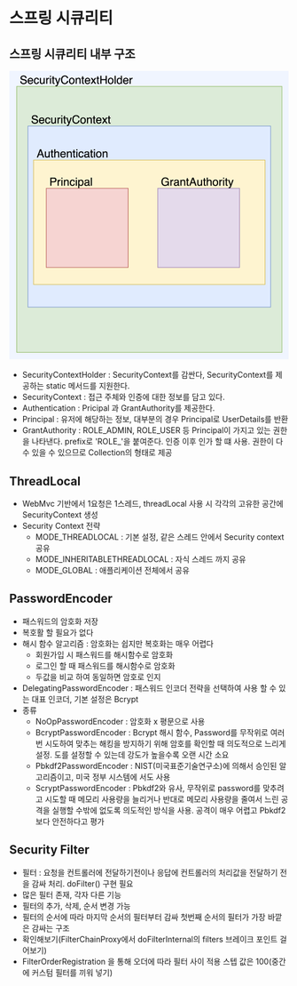 # 스프링 시큐리티

## 스프링 시큐리티 내부 구조
![security_structure](./img/security_structure.png)
- SecurityContextHolder : SecurityContext를 감싼다, SecurityContext를 제공하는 static 메서드를 지원한다.
- SecurityContext : 접근 주체와 인증에 대한 정보를 담고 있다.
- Authentication : Pricipal 과 GrantAuthority를 제공한다.
- Principal : 유저에 해당하는 정보, 대부분의 경우 Principal로 UserDetails를 반환
- GrantAuthority : ROLE_ADMIN, ROLE_USER 등 Principal이 가지고 있는 권한을 나타낸다. prefix로 'ROLE_'을 붙여준다. 인증 이후 인가 할 떄 사용. 권한이 다수 있을 수 있으므로 Collection의 형태로 제공

## ThreadLocal
- WebMvc 기반에서 1요청은 1스레드, threadLocal 사용 시 각각의 고유한 공간에 SecurityContext 생성
- Security Context 전략
    - MODE_THREADLOCAL : 기본 설정, 같은 스레드 안에서 Security context 공유
    - MODE_INHERITABLETHREADLOCAL : 자식 스레드 까지 공유
    - MODE_GLOBAL : 애플리케이션 전체에서 공유

## PasswordEncoder
- 패스워드의 암호화 저장
- 복호활 할 필요가 없다
- 해시 함수 알고리즘 : 암호화는 쉽지만 복호화는 매우 어렵다
    - 회원가입 시 패스워드를 해시함수로 암호화
    - 로그인 할 때 패스워드를 해시함수로 암호화
    - 두값을 비교 하여 동일하면 암호로 인지
- DelegatingPasswordEncoder : 패스워드 인코더 전략을 선택하여 사용 할 수 있는 대표 인코더, 기본 설정은 Bcrypt
- 종류
    - NoOpPasswordEncoder : 암호화 x 평문으로 사용
    - BcryptPasswordEncoder : Bcrypt 해시 함수, Password를 무작위로 여러번 시도하여 맞추는 해킹을 방지하기 위해 암호를 확인할 때 의도적으로 느리게 설정. 도를 설정할 수 있는데 강도가 높을수록 오랜 시간 소요
    - Pbkdf2PasswordEncoder : NIST(미국표준기술연구소)에 의해서 승인된 알고리즘이고, 미국 정부 시스템에 서도 사용
    - ScryptPasswordEncoder : Pbkdf2와 유사, 무작위로 password를 맞추려고 시도할 때 메모리 사용량을 늘리거나 반대로 메모리 사용량을 줄여서 느린 공격을 실행할 수밖에 없도록 의도적인 방식을 사용. 공격이 매우 어렵고 Pbkdf2보다 안전하다고 평가

## Security Filter
- 필터 : 요청을 컨트롤러에 전달하기전이나 응답에 컨트롤러의 처리값을 전달하기 전을 감싸 처리. doFilter() 구현 필요
- 많은 필터 존재, 각자 다른 기능
- 필터의 추가, 삭제, 순서 변경 가능
- 필터의 순서에 따라 마지막 순서의 필터부터 감싸 첫번째 순서의 필터가 가장 바깥은 감싸는 구조
- 확인해보기(FilterChainProxy에서 doFilterInternal의 filters 브레이크 포인트 걸어보기)
- FilterOrderRegistration 을 통해 오더에 따라 필터 사이 적용 스텝 값은 100(중간에 커스텀 필터를 끼워 넣기)